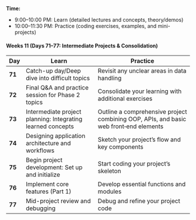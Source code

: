 **Time:**  
- 9:00–10:00 PM: Learn (detailed lectures and concepts, theory/demos)  
- 10:00–11:30 PM: Practice (coding exercises, examples, and mini-projects)

#### **Weeks 11 (Days 71–77: Intermediate Projects & Consolidation)**

| **Day** | **Learn**                                                    | **Practice**                                              |
|---------|--------------------------------------------------------------|-----------------------------------------------------------|
| **71**  | Catch-up day/Deep dive into difficult topics                         | Revisit any unclear areas in data handling                 |
| **72**  | Final Q&A and practice session for Phase 2 topics                    | Consolidate your learning with additional exercises         |
| **73**  | Intermediate project planning: Integrating learned concepts         | Outline a comprehensive project combining OOP, APIs, and basic web front‑end elements |
| **74**  | Designing application architecture and workflows                  | Sketch your project’s flow and key components             |
| **75**  | Begin project development: Set up and initialize                     | Start coding your project’s skeleton                      |
| **76**  | Implement core features (Part 1)                                     | Develop essential functions and modules                   |
| **77**  | Mid-project review and debugging                                     | Debug and refine your project code                        |
